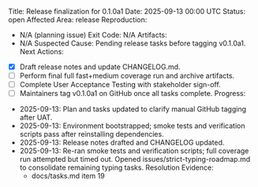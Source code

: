 Title: Release finalization for 0.1.0a1
Date: 2025-09-13 00:00 UTC
Status: open
Affected Area: release
Reproduction:
  - N/A (planning issue)
Exit Code: N/A
Artifacts:
  - N/A
Suspected Cause: Pending release tasks before tagging v0.1.0a1.
Next Actions:
  - [x] Draft release notes and update CHANGELOG.md.
  - [ ] Perform final full fast+medium coverage run and archive artifacts.
  - [ ] Complete User Acceptance Testing with stakeholder sign-off.
  - [ ] Maintainers tag v0.1.0a1 on GitHub once all tasks complete.
Progress:
- 2025-09-13: Plan and tasks updated to clarify manual GitHub tagging after UAT.
- 2025-09-13: Environment bootstrapped; smoke tests and verification scripts pass after reinstalling dependencies.
- 2025-09-13: Release notes drafted and CHANGELOG updated.
- 2025-09-13: Re-ran smoke tests and verification scripts; full coverage run attempted but timed out. Opened issues/strict-typing-roadmap.md to consolidate remaining typing tasks.
Resolution Evidence:
  - docs/tasks.md item 19

